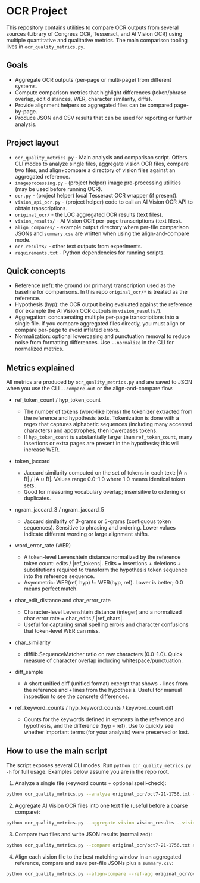 OCR Project
===========

This repository contains utilities to compare OCR outputs from several sources (Library of Congress OCR, Tesseract, and AI Vision OCR) using multiple quantitative and qualitative metrics. The main comparison tooling lives in `ocr_quality_metrics.py`.

Goals
-----
- Aggregate OCR outputs (per-page or multi-page) from different systems.
- Compute comparison metrics that highlight differences (token/phrase overlap, edit distances, WER, character similarity, diffs).
- Provide alignment helpers so aggregated files can be compared page-by-page.
- Produce JSON and CSV results that can be used for reporting or further analysis.

Project layout
--------------
- `ocr_quality_metrics.py` - Main analysis and comparison script. Offers CLI modes to analyze single files, aggregate vision OCR files, compare two files, and align+compare a directory of vision files against an aggregated reference.
- `imageprocessing.py` - (project helper) image pre-processing utilities (may be used before running OCR).
- `ocr.py` - (project helper) local Tesseract OCR wrapper (if present).
- `vision_api_ocr.py` - (project helper) code to call an AI Vision OCR API to obtain transcriptions.
- `original_ocr/` - the LOC aggregated OCR results (text files).
- `vision_results/` - AI Vision OCR per-page transcriptions (text files).
- `align_compares/` - example output directory where per-file comparison JSONs and `summary.csv` are written when using the align-and-compare mode.
- `ocr-results/` - other text outputs from experiments.
- `requirements.txt` - Python dependencies for running scripts.

Quick concepts
--------------
- Reference (ref): the ground (or primary) transcription used as the baseline for comparisons. In this repo `original_ocr/*` is treated as the reference.
- Hypothesis (hyp): the OCR output being evaluated against the reference (for example the AI Vision OCR outputs in `vision_results/`).
- Aggregation: concatenating multiple per-page transcriptions into a single file. If you compare aggregated files directly, you must align or compare per-page to avoid inflated errors.
- Normalization: optional lowercasing and punctuation removal to reduce noise from formatting differences. Use `--normalize` in the CLI for normalized metrics.

Metrics explained
-----------------
All metrics are produced by `ocr_quality_metrics.py` and are saved to JSON when you use the CLI `--compare-out` or the align-and-compare flow.

- ref_token_count / hyp_token_count
  - The number of tokens (word-like items) the tokenizer extracted from the reference and hypothesis texts. Tokenization is done with a regex that captures alphabetic sequences (including many accented characters) and apostrophes, then lowercases tokens.
  - If `hyp_token_count` is substantially larger than `ref_token_count`, many insertions or extra pages are present in the hypothesis; this will increase WER.

- token_jaccard
  - Jaccard similarity computed on the set of tokens in each text: |A ∩ B| / |A ∪ B|. Values range 0.0–1.0 where 1.0 means identical token sets.
  - Good for measuring vocabulary overlap; insensitive to ordering or duplicates.

- ngram_jaccard_3 / ngram_jaccard_5
  - Jaccard similarity of 3-grams or 5-grams (contiguous token sequences). Sensitive to phrasing and ordering. Lower values indicate different wording or large alignment shifts.

- word_error_rate (WER)
  - A token-level Levenshtein distance normalized by the reference token count: edits / |ref_tokens|. Edits = insertions + deletions + substitutions required to transform the hypothesis token sequence into the reference sequence.
  - Asymmetric: WER(ref, hyp) != WER(hyp, ref). Lower is better; 0.0 means perfect match.

- char_edit_distance and char_error_rate
  - Character-level Levenshtein distance (integer) and a normalized char error rate = char_edits / |ref_chars|.
  - Useful for capturing small spelling errors and character confusions that token-level WER can miss.

- char_similarity
  - difflib.SequenceMatcher ratio on raw characters (0.0–1.0). Quick measure of character overlap including whitespace/punctuation.

- diff_sample
  - A short unified diff (unified format) excerpt that shows `-` lines from the reference and `+` lines from the hypothesis. Useful for manual inspection to see the concrete differences.

- ref_keyword_counts / hyp_keyword_counts / keyword_count_diff
  - Counts for the keywords defined in `KEYWORDS` in the reference and hypothesis, and the difference (hyp - ref). Use to quickly see whether important terms (for your analysis) were preserved or lost.

How to use the main script
--------------------------
The script exposes several CLI modes. Run `python ocr_quality_metrics.py -h` for full usage. Examples below assume you are in the repo root.

1) Analyze a single file (keyword counts + optional spell-check):

```bash
python ocr_quality_metrics.py --analyze original_ocr/oct7-21-1756.txt --output analyze_oct7.json
```

2) Aggregate AI Vision OCR files into one text file (useful before a coarse compare):

```bash
python ocr_quality_metrics.py --aggregate-vision vision_results --vision-glob "*_vision_transcription.txt" --out-agg all_vision.txt
```

3) Compare two files and write JSON results (normalized):

```bash
python ocr_quality_metrics.py --compare original_ocr/oct7-21-1756.txt all_vision.txt --compare-out compare_results.json --normalize
```

4) Align each vision file to the best matching window in an aggregated reference, compare and save per-file JSONs plus a `summary.csv`:

```bash
python ocr_quality_metrics.py --align-compare --ref-agg original_ocr/oct7-21-1756.txt --vision-dir vision_results --out-dir align_compares --normalize
```






